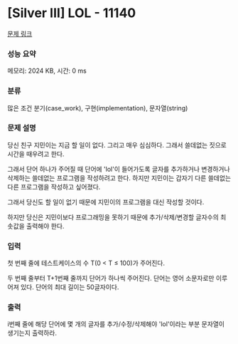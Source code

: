 # [Silver III] LOL - 11140 

[문제 링크](https://www.acmicpc.net/problem/11140) 

### 성능 요약

메모리: 2024 KB, 시간: 0 ms

### 분류

많은 조건 분기(case_work), 구현(implementation), 문자열(string)

### 문제 설명

<p>당신 친구 지민이는 지금 할 일이 없다. 그리고 매우 심심하다. 그래서 쓸데없는 짓으로 시간을 때우려고 한다.</p>

<p>그래서 단어 하나가 주어질 때 단어에 'lol'이 들어가도록 글자를 추가하거나 변경하거나 삭제하는 쓸데없는 프로그램을 작성하려고 한다. 하지만 지민이는 갑자기 다른 쓸데없는 다른 프로그램을 작성하고 싶어졌다.</p>

<p>그래서 당신도 할 일이 없기 때문에 지민이의 프로그램을 대신 작성할 것이다.</p>

<p>하지만 당신은 지민이보다 프로그래밍을 못하기 때문에 추가/삭제/변경할 글자수의 최솟값을 출력해야 한다.</p>

### 입력 

 <p>첫 번째 줄에 테스트케이스의 수 T(0 < T ≤ 100)가 주어진다.</p>

<p>두 번째 줄부터 T+1번째 줄까지 단어가 하나씩 주어진다. 단어는 영어 소문자로만 이루어져 있다. 단어의 최대 길이는 50글자이다.</p>

### 출력 

 <p>i번째 줄에 해당 단어에 몇 개의 글자를 추가/수정/삭제해야 'lol'이라는 부분 문자열이 생기는지 출력하라.</p>


